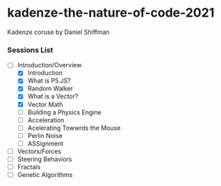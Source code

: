 # kadenze-the-nature-of-code-2021
Kadenze coruse by Daniel Shiffman


### Sessions List

- [ ] Introduction/Overview
  - [x] Introduction
  - [x] What is P5.JS?
  - [x] Random Walker
  - [x] What is a Vector?
  - [x] Vector Math
  - [ ] Building a Physics Engine
  - [ ] Acceleration
  - [ ] Acelerating Towwrds the Mouse
  - [ ] Perlin Noise
  - [ ] ASSignment
- [ ] Vectors/Forces
- [ ] Steering Behaviors
- [ ] Fractals
- [ ] Genetic Algorithms
